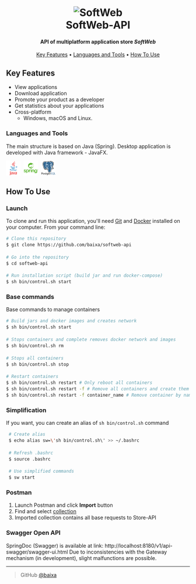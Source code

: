 <h1 align="center">
  <br>
  <img src="https://i.ibb.co/3S7K4tL/logo.png" alt="SoftWeb" width="200">
  <br>
  SoftWeb-API
  <br>
</h1>

<h4 align="center">API of multiplatform application store <i>SoftWeb</i></h4>

<p align="center">
  <a href="#key-features">Key Features</a> •
  <a href="#languages-and-tools">Languages and Tools</a> •
  <a href="#how-to-use">How To Use</a>
</p>

## Key Features

* View applications
* Download application
* Promote your product as a developer
* Get statistics about your applications
* Cross-platform
    - Windows, macOS and Linux.

### Languages and Tools

The main structure is based on Java (Spring). Desktop application is developed with Java framework - JavaFX.

<div>
  <img src="https://github.com/devicons/devicon/blob/master/icons/java/java-original-wordmark.svg" title="Java" alt="Java" width="40" height="40"/>&nbsp;
  <img src="https://github.com/devicons/devicon/blob/master/icons/spring/spring-original-wordmark.svg" title="Spring" alt="Spring" width="40" height="40"/>&nbsp;
  <img src="https://github.com/devicons/devicon/blob/master/icons/postgresql/postgresql-original-wordmark.svg" title="PostgreSQL"  alt="PostgreSQL" width="40" height="40"/>&nbsp;
</div>

## How To Use

### Launch

To clone and run this application, you'll need [Git](https://git-scm.com) and [Docker](https://www.docker.com/) installed on your computer. From your command line:

```bash
# Clone this repository
$ git clone https://github.com/baixa/softweb-api

# Go into the repository
$ cd softweb-api

# Run installation script (build jar and run docker-compose)
$ sh bin/control.sh start
```

### Base commands

Base commands to manage containers 

```bash
# Build jars and docker images and creates network
$ sh bin/control.sh start

# Stops containers and complete removes docker network and images
$ sh bin/control.sh rm

# Stops all containers
$ sh bin/control.sh stop

# Restart containers
$ sh bin/control.sh restart # Only reboot all containers
$ sh bin/control.sh restart -f # Remove all containers and create them from scratch
$ sh bin/control.sh restart -f container_name # Remove container by name and create it from scratch
```

### Simplification

If you want, you can create an alias of `sh bin/control.sh` command

```bash
 # Create alias
 $ echo alias sw=\'sh bin/control.sh\' >> ~/.bashrc
 
 # Refresh .bashrc
 $ source .bashrc
 
 # Use simplified commands
 $ sw start 
```

### Postman

1. Launch Postman and click __Import__ button
2. Find and select [collection](bin/postman/store.postman_collection.json)
3. Imported collection contains all base requests to Store-API

### Swagger Open API

SpringDoc (Swagger) is available at link: http://localhost:8180/v1/api-swagger/swagger-ui.html 
Due to inconsistencies with the Gateway mechanism (in development), slight malfunctions are possible.

---

> GitHub [@baixa](https://github.com/baixa)

